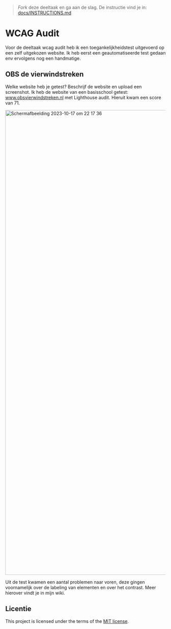 > _Fork_ deze deeltaak en ga aan de slag. De instructie vind je in: [docs/INSTRUCTIONS.md](https://github.com/fdnd-task/all-human-wcag-audit/blob/main/docs/INSTRUCTIONS.md)

# WCAG Audit 

Voor de deeltaak wcag audit heb ik een toegankelijkheidstest uitgevoerd op een zelf uitgekozen website. Ik heb eerst een geautomatiseerde test gedaan env ervolgens nog een handmatige.

## OBS de vierwindstreken

Welke website heb je getest? Beschrijf de website en upload een screenshot. 
Ik heb de website van een basisschool getest: www.obsvierwindstreken.nl met Lighthouse audit. Hieruit kwam een score van 71.

<img width="1459" alt="Scherm­afbeelding 2023-10-17 om 22 17 36" src="https://github.com/wingsvn/all-human-wcag-audit/assets/144009709/9b9d2d51-b4f1-48d4-af16-eaeaf78a81f0">

Uit de test kwamen een aantal problemen naar voren, deze gingen voornamelijk over de labeling van elementen en over het contrast. Meer hierover vindt je in mijn wiki.

## Licentie

This project is licensed under the terms of the [MIT license](./LICENSE).
